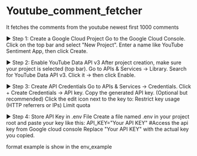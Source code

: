 # Youtube_comment_fetcher
It fetches the comments from the youtube newest first 1000 comments


▶️ Step 1: Create a Google Cloud Project
Go to the Google Cloud Console.
Click on the top bar and select "New Project".
Enter a name like YouTube Sentiment App, then click Create.

▶️ Step 2: Enable YouTube Data API v3
After project creation, make sure your project is selected (top bar).
Go to APIs & Services → Library.
Search for YouTube Data API v3.
Click it → then click Enable.

▶️ Step 3: Create API Credentials
Go to APIs & Services → Credentials.
Click + Create Credentials → API key.
Copy the generated API key.
(Optional but recommended) Click the edit icon next to the key to:
Restrict key usage (HTTP referrers or IPs)
Limit quota

▶️ Step 4: Store API Key in .env File
Create a file named .env in your project root and paste your key like this:
API_KEY="Your API KEY" #Access the api key from Google cloud console
Replace "Your API KEY" with the actual key you copied.

format example is show in the env_example
